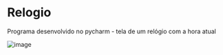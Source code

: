 # Relogio
Programa desenvolvido no pycharm - tela de um relógio com a hora atual 


![image](https://github.com/user-attachments/assets/3d144766-0bb6-4164-8c55-7e80077c2011)

